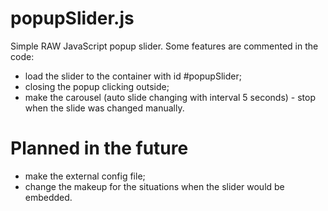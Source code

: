 # popupSlider.js
Simple RAW JavaScript popup slider. Some features are commented in the code:

- load the slider to the container with id #popupSlider;
- closing the popup clicking outside;
- make the carousel (auto slide changing with interval 5 seconds) - stop when the slide was changed manually.


# Planned in the future
- make the external config file;
- change the makeup for the situations when the slider would be embedded.
